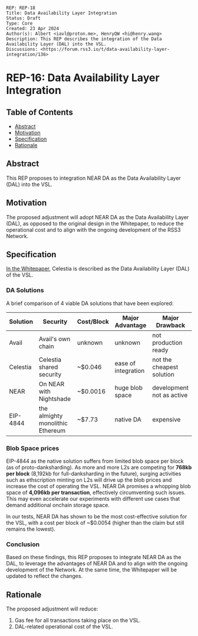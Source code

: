 ```
REP: REP-18
Title: Data Availability Layer Integration
Status: Draft
Type: Core
Created: 23 Apr 2024
Author(s): Albert <iavl@proton.me>, HenryQW <hi@henry.wang>
Description: This REP describes the integration of the Data Availability Layer (DAL) into the VSL.
Discussions: <https://forum.rss3.io/t/data-availability-layer-integration/136>
```

# REP-16: Data Availability Layer Integration

## Table of Contents

- [Abstract](#abstract)
- [Motivation](#motivation)
- [Specification](#specification)
- [Rationale](#rationale)

## Abstract

This REP proposes to integration NEAR DA as the Data Availability Layer (DAL) into the VSL.

## Motivation

The proposed adjustment will adopt NEAR DA as the Data Availability Layer (DAL), as opposed to the original design in the Whitepaper, to reduce the operational cost and to align with the ongoing development of the RSS3 Network.

## Specification

[In the Whitepaper](https://github.com/RSS3-Network/Whitepaper/blob/d8a86712cad0c88846c659577e0848b422b90f14/current/sections/VSL.tex#L20-L24), Celestia is described as the Data Availability Layer (DAL) of the VSL.

### DA Solutions

A brief comparison of 4 viable DA solutions that have been explored:

| Solution | Security                         | Cost/Block | Major Advantage     | Major Drawback            |
| -------- | -------------------------------- | ---------- | ------------------- | ------------------------- |
| Avail    | Avail's own chain                | unknown    | unknown             | not production ready      |
| Celestia | Celestia shared security         | ~$0.046    | ease of integration | not the cheapest solution |
| NEAR     | On NEAR with Nightshade          | ~$0.0016   | huge blob space     | development not as active |
| EIP-4844 | the almighty monolithic Ethereum | ~$7.73     | native DA           | expensive                 |

### Blob Space prices

EIP-4844 as the native solution suffers from limited blob space per block (as of proto-danksharding). As more and more L2s are competing for **768kb per block** (8,192kb for full-danksharding in the future), surging activities such as ethscription minting on L2s will drive up the blob prices and increase the cost of operating the VSL. NEAR DA promises a whopping blob space of **4,096kb per transaction**, effectively circumventing such issues. This may even accelerate our experiments with different use cases that demand additional onchain storage space.

In our tests, NEAR DA has shown to be the most cost-effective solution for the VSL, with a cost per block of ~$0.0054 (higher than the claim but still remains the lowest).

### Conclusion

Based on these findings, this REP proposes to integrate NEAR DA as the DAL, to leverage the advantages of NEAR DA and to align with the ongoing development of the Network.
At the same time, the Whitepaper will be updated to reflect the changes.

## Rationale

The proposed adjustment will reduce:

1. Gas fee for all transactions taking place on the VSL.
1. DAL-related operational cost of the VSL.
